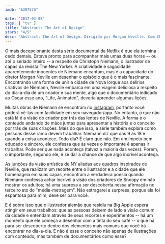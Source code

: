 ```yaml
---
imdb: "6397576"

date: "2017-03-08"
tags: [ "tv" ]
title: "Abstract: The Art of Design"
stars: "4/5"
desc: "Abstract: The Art of Design. Dirigido por Morgan Neville. Com Christoph Niemann (Himself), Tom Selleck, Lisa Zeitz (Herself - Christoph's Wife)."
---
```

O mais decepcionante desta série documental da Netflix é que ela termina cedo demais. Estava pronto para acompanhar mais umas duas horas -- ou até o seriado inteiro -- a respeito de Christoph Niemann, o ilustrador de capas da revista The New Yorker. A criatividade e sagacidade aparentemente inocentes de Niemann encantam, mas é a capacidade do diretor Morgan Neville em desenhar o episódio que é o mais fascinante. Encontrando uma forma de unir a cidade de Nova Iorque aos delírios criativos de Niemann, Neville embarca em uma viagem deliciosa a respeito do dia-a-dia de um criador e sua mente, algo que o documentário indicado ao Oscar esse ano, "Life, Animated", deveria aprender algumas lições.

Muitas obras de Niemann se encontram no [Instagram](https://www.instagram.com/abstractsunday), portanto você poderá vê-las com facilidade em seu navegador/app. No entanto, o que não está lá é a visão do criador por trás das lentes de Neville. A forma e o conteúdo andando de mãos juntas para apresentar a história e o conceito por trás de suas criações. Mais do que isso, a série também explora como pessoas desse ramo devem trabalhar. Niemann diz que das 9 às 18 é quando a coisa acontece. Todo dia? É claro que não. Em um ímpeto bem-educado e sincero, ele confessa que às vezes o importante é apenas ir trabalhar. Pode ser que nada aconteça (talvez a maioria das vezes). Porém, o importante, segundo ele, é se dar a chance de que algo incrível aconteça.

As junções da visão artística de NY aliadas aos quadros inspirados de Neville, que realizam um recorte entre o ilustrador e a cidade que ele homenageia em suas capas, encontram a verdadeira poesia quando Niemann confessa achar incrível a visão dos criadores de Snoopy em não mostrar os adultos; há uma supresa a ser descoberta nessa afirmação no terceiro ato do "média-metragem". Não estragarei a surpresa, porque ela foi espantosa para mim; deve ser para você.

E é sobre isso que o ilustrador alemão que residiu na Big Apple espera atingir em seus trabalhos: que as pessoas deixem de lado a visão comum da cidade e entendam através de seus recortes e experimentos -- há um momento que ele começa a desenhar com a tinta do seu café -- o que há para ser descoberto dentro dos elementos mais comuns que você irá encontrar no dia-a-dia. E não é esse o conceito não apenas de ilustrações com conteúdo, mas também de documentários como esse? 
